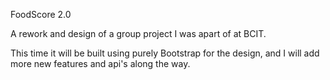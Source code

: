 FoodScore 2.0

A rework and design of a group project I was apart of at BCIT.

This time it will be built using purely Bootstrap for the design, and I will add more new features and api's along the way.
